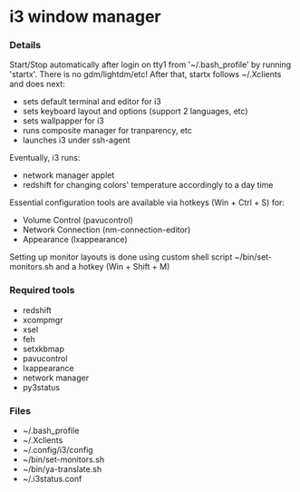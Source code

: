# i3 window manager

### Details

Start/Stop automatically after login on tty1 from '~/.bash_profile' by running 'startx'.
There is no gdm/lightdm/etc!
After that, startx follows ~/.Xclients and does next:

* sets default terminal and editor for i3
* sets keyboard layout and options (support 2 languages, etc)
* sets wallpapper for i3
* runs composite manager for tranparency, etc
* launches i3 under ssh-agent

Eventually, i3 runs:

* network manager applet
* redshift for changing colors' temperature accordingly to a day time

Essential configuration tools are available via hotkeys (Win + Ctrl + S) for:

* Volume Control (pavucontrol)
* Network Connection (nm-connection-editor)
* Appearance (lxappearance)

Setting up monitor layouts is done using custom shell script ~/bin/set-monitors.sh 
and a hotkey (Win + Shift + M)

### Required tools

* redshift
* xcompmgr
* xsel
* feh
* setxkbmap
* pavucontrol
* lxappearance
* network manager
* py3status

### Files

* ~/.bash_profile
* ~/.Xclients
* ~/.config/i3/config
* ~/bin/set-monitors.sh
* ~/bin/ya-translate.sh
* ~/.i3status.conf

